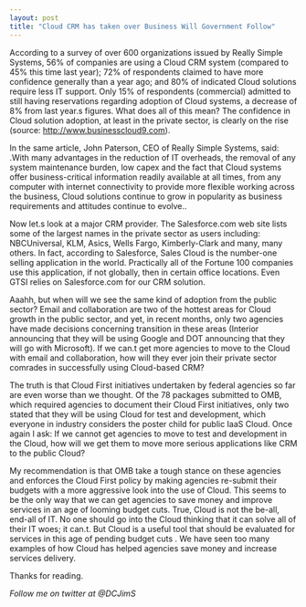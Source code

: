 ```yaml
---
layout: post
title: "Cloud CRM has taken over Business Will Government Follow"
---
```



According to a survey of over 600 organizations issued by Really Simple Systems, 56% of companies are using a Cloud CRM system (compared to 45% this time last year);  72% of respondents claimed to have more confidence generally than a year ago; and 80% of indicated Cloud solutions require less IT support.  Only 15% of respondents (commercial) admitted to still having reservations regarding adoption of Cloud systems, a decrease of 8% from last year.s figures.  What does all of this mean?  The confidence in Cloud solution adoption, at least in the private sector, is clearly on the rise (source: http://www.businesscloud9.com).

In the same article, John Paterson, CEO of Really Simple Systems, said: .With many advantages in the reduction of IT overheads, the removal of any system maintenance burden, low capex and the fact that Cloud systems offer business-critical information readily available at all times, from any computer with internet connectivity to provide more flexible working across the business, Cloud solutions continue to grow in popularity as business requirements and attitudes continue to evolve..

Now let.s look at a major CRM provider.  The Salesforce.com web site lists some of the largest names in the private sector as users including: NBCUniversal, KLM, Asics, Wells Fargo, Kimberly-Clark and many, many others.  In fact, according to Salesforce, Sales Cloud is the number-one selling application in the world. Practically all of the Fortune 100 companies use this application, if not globally, then in certain office locations. Even GTSI relies on Salesforce.com for our CRM solution.

Aaahh, but when will we see the same kind of adoption from the public sector?  Email and collaboration are two of the hottest areas for Cloud growth in the public sector, and yet, in recent months, only two agencies have made decisions concerning transition in these areas (Interior announcing that they will be using Google and DOT announcing that they will go with Microsoft).  If we can.t get more agencies to move to the Cloud with email and collaboration, how will they ever join their private sector comrades in successfully using Cloud-based CRM?

The truth is that Cloud First initiatives undertaken by federal agencies so far are even worse than we thought. Of the 78 packages submitted to OMB, which required agencies to document their Cloud First initiatives, only two stated that they will be using Cloud for test and development, which everyone in industry considers the poster child for public IaaS Cloud.  Once again I ask:  If we cannot get agencies to move to test and development in the Cloud, how will we get them to move more serious applications like CRM to the public Cloud?

My recommendation is that OMB take a tough stance on these agencies and enforces the Cloud First policy by making agencies re-submit their budgets with a more aggressive look into the use of Cloud. This seems to be the only way that we can get agencies to save money and improve services in an age of looming budget cuts. True, Cloud is not the be-all, end-all of IT.  No one should go into the Cloud thinking that it can solve all of their IT woes; it can.t.  But Cloud is a useful tool that should be evaluated for services in this age of pending budget cuts . We have seen too many examples of how Cloud has helped agencies save money and increase services delivery.


Thanks for reading.

*Follow me on twitter at @DCJimS*


